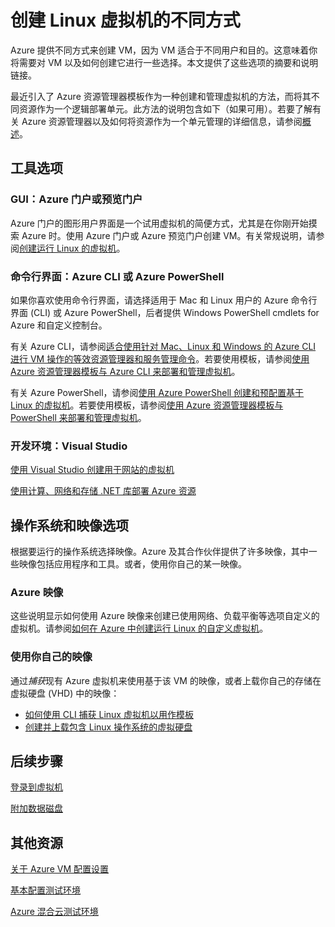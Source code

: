 <properties pageTitle="创建 Linux 虚拟机的不同方式" description="列出创建 Linux 虚拟机的不同方式，并提供说明链接。" services="virtual-machines" documentationCenter="" authors="KBDAzure" manager="timlt" editor=""/>

<tags ms.service="virtual-machines" ms.date="05/14/2015" wacn.date="06/26/2015"/>

# 创建 Linux 虚拟机的不同方式

Azure 提供不同方式来创建 VM，因为 VM 适合于不同用户和目的。这意味着你将需要对 VM 以及如何创建它进行一些选择。本文提供了这些选项的摘要和说明链接。

最近引入了 Azure 资源管理器模板作为一种创建和管理虚拟机的方法，而将其不同资源作为一个逻辑部署单元。此方法的说明包含如下（如果可用）。若要了解有关 Azure 资源管理器以及如何将资源作为一个单元管理的详细信息，请参阅[概述][]。

## 工具选项

### GUI：Azure 门户或预览门户 

Azure 门户的图形用户界面是一个试用虚拟机的简便方式，尤其是在你刚开始摸索 Azure 时。使用 Azure 门户或 Azure 预览门户创建 VM。有关常规说明，请参阅[创建运行 Linux 的虚拟机][]。

### 命令行界面：Azure CLI 或 Azure PowerShell

如果你喜欢使用命令行界面，请选择适用于 Mac 和 Linux 用户的 Azure 命令行界面 (CLI) 或 Azure PowerShell，后者提供 Windows PowerShell cmdlets for Azure 和自定义控制台。

有关 Azure CLI，请参阅[适合使用针对 Mac、Linux 和 Windows 的 Azure CLI 进行 VM 操作的等效资源管理器和服务管理命令][]。若要使用模板，请参阅[使用 Azure 资源管理器模板与 Azure CLI 来部署和管理虚拟机][]。

有关 Azure PowerShell，请参阅[使用 Azure PowerShell 创建和预配置基于 Linux 的虚拟机][]。若要使用模板，请参阅[使用 Azure 资源管理器模板与 PowerShell 来部署和管理虚拟机][]。

### 开发环境：Visual Studio

[使用 Visual Studio 创建用于网站的虚拟机][]

[使用计算、网络和存储 .NET 库部署 Azure 资源][]

## 操作系统和映像选项

根据要运行的操作系统选择映像。Azure 及其合作伙伴提供了许多映像，其中一些映像包括应用程序和工具。或者，使用你自己的某一映像。

### Azure 映像

这些说明显示如何使用 Azure 映像来创建已使用网络、负载平衡等选项自定义的虚拟机。请参阅[如何在 Azure 中创建运行 Linux 的自定义虚拟机][]。

### 使用你自己的映像

通过*捕获*现有 Azure 虚拟机来使用基于该 VM 的映像，或者上载你自己的存储在虚拟硬盘 (VHD) 中的映像：

- [如何使用 CLI 捕获 Linux 虚拟机以用作模板][]
- [创建并上载包含 Linux 操作系统的虚拟硬盘][]

## 后续步骤

[登录到虚拟机][]

[附加数据磁盘][]

## 其他资源
[关于 Azure VM 配置设置][]

[基本配置测试环境][]

[Azure 混合云测试环境][]

<!-- LINKS -->
[概述]: resource-group-overview

[Create a Virtual Machine Running Windows]: virtual-machines-windows-tutorial
[创建运行 Linux 的虚拟机]: virtual-machines-linux-tutorial

[适合使用针对 Mac、Linux 和 Windows 的 Azure CLI 进行 VM 操作的等效资源管理器和服务管理命令]: xplat-cli-azure-manage-vm-asm-arm
[使用 Azure 资源管理器模板与 Azure CLI 来部署和管理虚拟机]: virtual-machines-deploy-rmtemplates-azure-cli
[使用 Azure 资源管理器模板与 PowerShell 来部署和管理虚拟机]: virtual-machines-deploy-rmtemplates-powershell
[使用 Azure PowerShell 创建和预配置基于 Linux 的虚拟机]: virtual-machines-ps-create-preconfigure-linux-vms

[如何在 Azure 中创建运行 Linux 的自定义虚拟机]: virtual-machines-linux-create-custom
[如何使用 CLI 捕获 Linux 虚拟机以用作模板]: virtual-machines-vm-capture-image-cli

[创建并上载包含 Linux 操作系统的虚拟硬盘]: virtual-machines-linux-create-upload-vhd

[使用 Visual Studio 创建用于网站的虚拟机]: virtual-machines-dotnet-create-visual-studio-powershell
[使用计算、网络和存储 .NET 库部署 Azure 资源]: virtual-machines-arm-deployment

[登录到虚拟机]: virtual-machines-linux-how-to-log-on

[附加数据磁盘]: virtual-machines-linux-how-to-attach-disk

[关于 Azure VM 配置设置]: https://msdn.microsoft.com/zh-CN/library/azure/dn763935.aspx
[基本配置测试环境]: virtual-machines-base-configuration-test-environment
[Azure 混合云测试环境]: virtual-machines-hybrid-cloud-test-environments

<!---HONumber=61-->